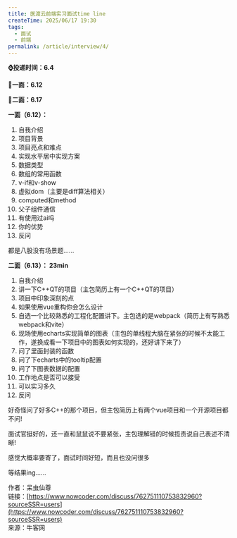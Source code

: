 ```yaml
---
title: 医渡云前端实习面试time line
createTime: 2025/06/17 19:30
tags:
  - 面试
  - 前端
permalink: /article/interview/4/
---
```

**⌚️投递时间：6.4**

**👋一面：6.12**

**🤏二面：6.17**

**一面（6.12）：**

1. 自我介绍
2. 项目背景
3. 项目亮点和难点
4. 实现水平居中实现方案
5. 数据类型
6. 数组的常用函数
7. v-if和v-show
8. 虚拟dom（主要是diff算法相关）
9. computed和method
10. 父子组件通信
11. 有使用过ai吗
12. 你的优势
13. 反问

都是八股没有场景题......

**二面（6.13）： 23min**

1. 自我介绍
2. 讲一下C++QT的项目（主包简历上有一个C++QT的项目）
3. 项目中印象深刻的点
4. 如果使用vue重构你会怎么设计
5. 自选一个比较熟悉的工程化配置讲下。主包选的是webpack（简历上有写熟悉webpack和vite）
6. 现场使用echarts实现简单的图表（主包的单线程大脑在紧张的时候不太能工作，遂换成看一下项目中的图表如何实现的，还好讲下来了）
7. 问了里面封装的函数
8. 问了下echarts中的tooltip配置
9. 问了下图表数据的配置
10. 工作地点是否可以接受
11. 可以实习多久
12. 反问

好奇怪问了好多C++的那个项目，但主包简历上有两个vue项目和一个开源项目都不问!

面试官挺好的，还一直和鼠鼠说不要紧张，主包理解错的时候揽责说自己表述不清晰!

感觉大概率要寄了，面试时间好短，而且也没问很多

等结果ing......

  
  
作者：呆虫仙尊  
链接：[https://www.nowcoder.com/discuss/762751110753832960?sourceSSR=users](https://www.nowcoder.com/discuss/762751110753832960?sourceSSR=users)  
来源：牛客网